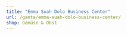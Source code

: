 ```yaml
---
title: "Emma Suah Dolo Business Center"
url: /ganta/emma-suah-dolo-business-center/
shop: Gemüse & Obst
---
```

